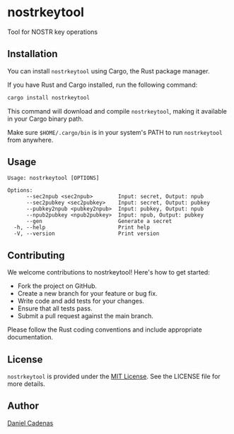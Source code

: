 # nostrkeytool
Tool for NOSTR key operations

## Installation

You can install `nostrkeytool` using Cargo, the Rust package manager.

If you have Rust and Cargo installed, run the following command:

```bash
cargo install nostrkeytool
```

This command will download and compile `nostrkeytool`, making it available in your Cargo binary path.

Make sure `$HOME/.cargo/bin` is in your system's PATH to run `nostrkeytool` from anywhere.

## Usage

```plaintext
Usage: nostrkeytool [OPTIONS]

Options:
      --sec2npub <sec2npub>        Input: secret, Output: npub
      --sec2pubkey <sec2pubkey>    Input: secret, Output: pubkey
      --pubkey2npub <pubkey2npub>  Input: pubkey, Output: npub
      --npub2pubkey <npub2pubkey>  Input: npub, Output: pubkey
      --gen                        Generate a secret
  -h, --help                       Print help
  -V, --version                    Print version
```

## Contributing

We welcome contributions to nostrkeytool! Here's how to get started:

- Fork the project on GitHub.
- Create a new branch for your feature or bug fix.
- Write code and add tests for your changes.
- Ensure that all tests pass.
- Submit a pull request against the main branch.

Please follow the Rust coding conventions and include appropriate documentation.

## License

`nostrkeytool` is provided under the [MIT License](https://github.com/dcadenas/nostrkeytool/blob/master/LICENSE). See the LICENSE file for more details.

## Author

[Daniel Cadenas](https://github.com/dcadenas)

